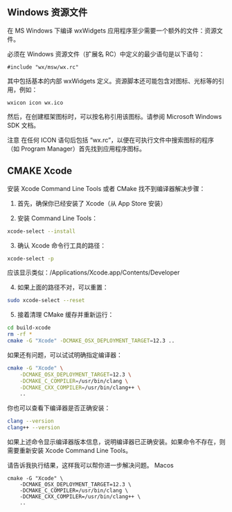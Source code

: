 ## Windows 资源文件
在 MS Windows 下编译 wxWidgets 应用程序至少需要一个额外的文件：资源文件。

必须在 Windows 资源文件（扩展名 RC）中定义的最少语句是以下语句：
```
#include "wx/msw/wx.rc"
```
其中包括基本的内部 wxWidgets 定义。资源脚本还可能包含对图标、光标等的引用，例如：
```
wxicon icon wx.ico
```
然后，在创建框架图标时，可以按名称引用该图标。请参阅 Microsoft Windows SDK 文档。

注意
在任何 ICON 语句后包括 “wx.rc”，以便在可执行文件中搜索图标的程序（如 Program Manager）首先找到应用程序图标。


## CMAKE Xcode
安装 Xcode Command Line Tools 或者 CMake 找不到编译器解决步骤：

1. 首先，确保你已经安装了 Xcode（从 App Store 安装）

2. 安装 Command Line Tools：
```bash
xcode-select --install
```

3. 确认 Xcode 命令行工具的路径：
```bash
xcode-select -p
```
应该显示类似：/Applications/Xcode.app/Contents/Developer

4. 如果上面的路径不对，可以重置：
```bash
sudo xcode-select --reset
```

5. 接着清理 CMake 缓存并重新运行：
```bash
cd build-xcode
rm -rf *
cmake -G "Xcode" -DCMAKE_OSX_DEPLOYMENT_TARGET=12.3 ..
```

如果还有问题，可以试试明确指定编译器：

```bash
cmake -G "Xcode" \
    -DCMAKE_OSX_DEPLOYMENT_TARGET=12.3 \
    -DCMAKE_C_COMPILER=/usr/bin/clang \
    -DCMAKE_CXX_COMPILER=/usr/bin/clang++ \
    ..
```

你也可以查看下编译器是否正确安装：
```bash
clang --version
clang++ --version
```

如果上述命令显示编译器版本信息，说明编译器已正确安装。如果命令不存在，则需要重新安装 Xcode Command Line Tools。

请告诉我执行结果，这样我可以帮你进一步解决问题。
Macos
```shell
cmake -G "Xcode" \
    -DCMAKE_OSX_DEPLOYMENT_TARGET=12.3 \
    -DCMAKE_C_COMPILER=/usr/bin/clang \
    -DCMAKE_CXX_COMPILER=/usr/bin/clang++ \
    ..
```